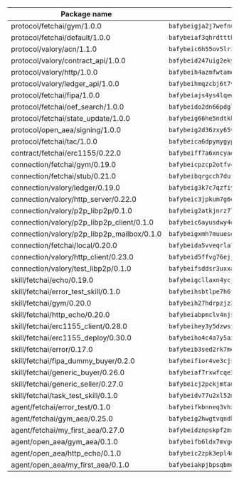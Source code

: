 | Package name                                                  | Package hash                                                  |
| ------------------------------------------------------------- | ------------------------------------------------------------- |
| protocol/fetchai/gym/1.0.0                                    | `bafybeigja2j7wefnunb44w3g6m5kscayeoym2etx5gddkzjjsjfefioffi` |
| protocol/fetchai/default/1.0.0                                | `bafybeiaf3qhrdttthrisrl2tlpt3mpo5btkozw2dnxlj4cbqq56ilcl6oa` |
| protocol/valory/acn/1.1.0                                     | `bafybeic6h55ov5lrzbah6fate54c4u6spopcexxspw3abotbmffabfddeu` |
| protocol/valory/contract_api/1.0.0                            | `bafybeid247uig2ekykdumh7ewhp2cdq7rchaeqjj6e7urx35zfpdl5zrn4` |
| protocol/valory/http/1.0.0                                    | `bafybeih4azmfwtamdbkhztkm4xitep3gx6tfdnoz6tvllmaqnhu3klejfa` |
| protocol/valory/ledger_api/1.0.0                              | `bafybeihmqzcbj6t7vxz2aehd5726ofnzsfjs5cwlf42ro4tn6i34cbfrc4` |
| protocol/fetchai/fipa/1.0.0                                   | `bafybeiajs4ys4lqewfg7dnwg346mgs2wpcrsyqhmfzh53bsle3mzmv5k5a` |
| protocol/fetchai/oef_search/1.0.0                             | `bafybeido2dn66pdglzdwfoslxc6irppkeqxgrtclzm2fg77gkrtqps7rg4` |
| protocol/fetchai/state_update/1.0.0                           | `bafybeig66he5ndtkb3j7z3woy3dtdvpwmbz3z4omlv6q6eih6r7kceq55e` |
| protocol/open_aea/signing/1.0.0                               | `bafybeig2d36zxy65vd7fwhs7scotuktydcarm74aprmrb5nioiymr3yixm` |
| protocol/fetchai/tac/1.0.0                                    | `bafybeica6dpymygypqtokmgafwuusbbw5rbf3o7adxlyjbcbovfj53tw44` |
| contract/fetchai/erc1155/0.22.0                               | `bafybeiff7a6xncyad53o2r7lekpnhexcspze6ocy55xtpzqeuacnlpunm4` |
| connection/fetchai/gym/0.19.0                                 | `bafybeicpzcp2otfv4p3bvz44n2wurpsqddlwyc6mnuwbhimidjqvttw27y` |
| connection/fetchai/stub/0.21.0                                | `bafybeibqrgcch7dufgvzoxi43vxbbhx6isfn3njhq5q3eud6yhhyjdnthm` |
| connection/valory/ledger/0.19.0                               | `bafybeig3k7c7qzfiyahwewsrei7kuxbo6axph7pmaqmoyry6f2te34xe44` |
| connection/valory/http_server/0.22.0                          | `bafybeic3jpkum7g6qo6x6vdrmvvhj7vqw7ec2op72uc3yfhmnlp5hn3joy` |
| connection/valory/p2p_libp2p/0.1.0                            | `bafybeig2atkjnrz7lsboubaque567ndtzog6k53dnmrrq3eeqgbqmmcq5y` |
| connection/valory/p2p_libp2p_client/0.1.0                     | `bafybeic6ayusdwy4dks75njwk32ac7ur7salgllwf4fdc34ue5z2k5iz4q` |
| connection/valory/p2p_libp2p_mailbox/0.1.0                    | `bafybeigxmh7muuesebuia3wi7lpmnbzvxzojpacnhwtab4zbmupru3zbdu` |
| connection/fetchai/local/0.20.0                               | `bafybeida5vveqrla7aiq7kdz744cmfum3mrh6c5ttnbpg2ekwxsxbslwpy` |
| connection/valory/http_client/0.23.0                          | `bafybeid5ffvg76ejjoese7brj5ji3lx66cu7p2ixfwflpo6rgofkypfd7y` |
| connection/valory/test_libp2p/0.1.0                           | `bafybeifsddsr3uxxaoopsa4oojagzvpuhhzkdtfqjn2shfh4trm75o7hay` |
| skill/fetchai/echo/0.19.0                                     | `bafybeigcllaxn4ycjjvika3zd6eicksuriez2wtg67gx7pamhcazl3tv54` |
| skill/fetchai/error_test_skill/0.1.0                          | `bafybeihsbtlpe7h6fsvoxban5rilkmwviwkokul5cqym6atoolirontiyu` |
| skill/fetchai/gym/0.20.0                                      | `bafybeih27hdrpzjz2fp5u2n7mgyrqqk3cyuempiixn6ptkkztvld7d4jhe` |
| skill/fetchai/http_echo/0.20.0                                | `bafybeiabpmclv4njsrxfwgsmei5vbcj7bzm53h5dsi5lubiuelboauedwy` |
| skill/fetchai/erc1155_client/0.28.0                           | `bafybeihey3y5dzwstnecegbbb5ypa7u3mm24fx36zhaqlpjqaukq2izjai` |
| skill/fetchai/erc1155_deploy/0.30.0                           | `bafybeiho4c4a7y5aiif3fo67kl2hntjenvhrseqqaufvbvujrgjt4a2zg4` |
| skill/fetchai/error/0.17.0                                    | `bafybeib3sed2rk7monjh23gorihtnzpov5yrlqqjvyavnjjtxchz2uxeoy` |
| skill/fetchai/fipa_dummy_buyer/0.2.0                          | `bafybeifior4ve3cjsnq6uqi4ipcltkoab47dh2b4evcmwq53kx52fzbqga` |
| skill/fetchai/generic_buyer/0.26.0                            | `bafybeiaf7rxwfcqe2fdexvdq4g43o7hwjxvuubtjbsgmp3diznxugr7p7q` |
| skill/fetchai/generic_seller/0.27.0                           | `bafybeicj2pckjmtau27apeqf5rufzezokycenqpg5gvepma2ypx7tsq4zy` |
| skill/fetchai/task_test_skill/0.1.0                           | `bafybeidv77u2xl52mnxakwvh7fuh46aiwfpteyof4eaptfd4agoi6cdble` |
| agent/fetchai/error_test/0.1.0                                | `bafybeifkbnneq3vhxxzl4ajw2l4j4ndrrqpcxih2i6ymrgfqecjitdfx6a` |
| agent/fetchai/gym_aea/0.25.0                                  | `bafybeig2hwgtvqndklrablhdlo4fhxjh2bhntejcu62pmojcwba5i77aky` |
| agent/fetchai/my_first_aea/0.27.0                             | `bafybeidznpskpf2mszvc4g2icohusfoi75syx6l6pjkp6ccw3dfs56fqom` |
| agent/open_aea/gym_aea/0.1.0                                  | `bafybeifb6ldx7mvgqo7c6blusile4rvneiw3uxjvy2vxcgn7v4pw3la5xu` |
| agent/open_aea/http_echo/0.1.0                                | `bafybeic2zpk3epl4mnkrufl22u5wtiohitgab5otcjruhpqiicsijp3jem` |
| agent/open_aea/my_first_aea/0.1.0                             | `bafybeiakpjbpsqbmgqdg6c36nhujqmk446u2qn7jvi2lefmnyxtmnv3tqe` |
